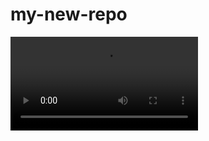 # my-new-repo

![](https://github.com/aubreymoore/my-new-repo/raw/master/vokoscreen-2020-04-14_12-50-06.mkv)
